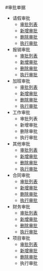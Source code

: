 #审批单据

* 请假审批
  * [审批列表](./leave.md)
  * [新增审批](./leave.md)
  * [删除审批](./leave.md)
  * [执行审批](./leave.md)
* 报销审批
  * [审批列表](./expense.md)
  * [新增审批](./expense.md)
  * [删除审批](./expense.md)
  * [执行审批](./expense.md)
* 加班审批
  * [审批列表](./overtime.md)
  * [新增审批](./overtime.md)
  * [删除审批](./overtime.md)
  * [执行审批](./overtime.md)
* 工作审批
  * 审批列表
  * 新增审批
  * 删除审批
  * 执行审批
* 其他审批
  * [审批列表](./other.md)
  * [新增审批](./other.md)
  * [删除审批](./other.md)
  * [执行审批](./other.md)
* 合同审批
  * [审批列表](./contracts.md)
  * [新增审批](./contracts.md)
  * [删除审批](./contracts.md)
  * [执行审批](./contracts.md)
* 财务审批
  * [审批列表](./finance.md)
  * [新增审批](./finance.md)
  * [删除审批](./finance.md)
  * [执行审批](./finance.md)
* 项目审批
  * [审批列表](./project.md)
  * [新增审批](./project.md)
  * [删除审批](./project.md)
  * 执行审批